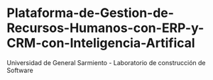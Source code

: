 # Plataforma-de-Gestion-de-Recursos-Humanos-con-ERP-y-CRM-con-Inteligencia-Artifical
Universidad de General Sarmiento - Laboratorio de construcción de Software

